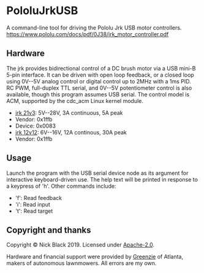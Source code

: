 # PololuJrkUSB

A command-line tool for driving the Pololu Jrk USB motor controllers.
https://www.pololu.com/docs/pdf/0J38/jrk_motor_controller.pdf

## Hardware

The jrk provides bidirectional control of a DC brush motor via a USB mini-B
5-pin interface. It can be driven with open loop feedback, or a closed loop
using 0V--5V analog control or digital control up to 2MHz with a 1ms PID.
RC PWM, full-duplex TTL serial, and 0V--5V potentiometer control is also
available, though this program assumes USB serial. The control model is ACM,
supported by the cdc_acm Linux kernel module.

* [jrk 21v3](https://www.pololu.com/product/1392): 5V--28V, 3A continuous, 5A peak
 * Vendor: 0x1ffb
 * Device: 0x0083
* [jrk 12v12](https://www.pololu.com/product/1393): 6V--16V, 12A continous, 30A peak
 * Vendor: 0x1ffb

## Usage

Launch the program with the USB serial device node as its argument for
interactive keyboard-driven use. The help text will be printed in response to
a keypress of 'h'. Other commands include:

* 'f': Read feedback
* 'i': Read input
* 't': Read target

## Copyright and thanks

Copyright © Nick Black 2019.
Licensed under [Apache-2.0](https://www.apache.org/licenses/LICENSE-2.0).

Hardware and financial support were provided by
[Greenzie](https://www.greenzie.co/) of Atlanta, makers of autonomous
lawnmowers. All errors are my own.
